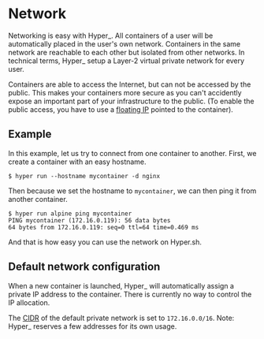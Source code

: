 # Network

Networking is easy with Hyper\_. All containers of a user will be automatically placed in the user's own network. Containers in the same network are reachable to each other but isolated from other networks. In technical terms, Hyper\_ setup a Layer-2 virtual private network for every user.

Containers are able to access the Internet, but can not be accessed by the public. This makes your containers more secure as you can't accidently expose an important part of your infrastructure to the public. (To enable the public access, you have to use a [floating IP](./fip.md) pointed to the container).

## Example

In this example, let us try to connect from one container to another. First, we create a container with an easy hostname.

```
$ hyper run --hostname mycontainer -d nginx
```

Then because we set the hostname to `mycontainer`, we can then ping it from another container.

```
$ hyper run alpine ping mycontainer
PING mycontainer (172.16.0.119): 56 data bytes
64 bytes from 172.16.0.119: seq=0 ttl=64 time=0.469 ms
```

And that is how easy you can use the network on Hyper.sh.

## Default network configuration

When a new container is launched, Hyper\_ will automatically assign a private IP address to the container. There is currently no way to control the IP allocation.

The [CIDR](https://en.wikipedia.org/wiki/Classless_Inter-Domain_Routing) of the default private network is set to `172.16.0.0/16`. Note: Hyper\_ reserves a few addresses for its own usage.
